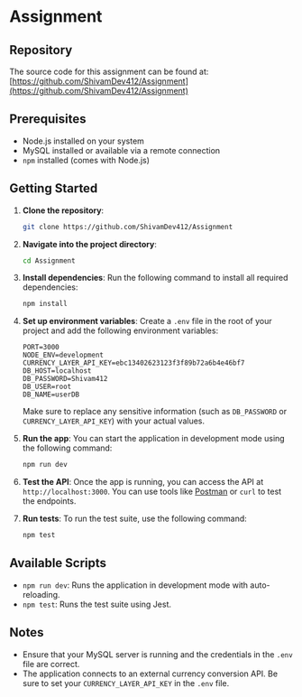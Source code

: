 # Assignment

## Repository

The source code for this assignment can be found at:
[https://github.com/ShivamDev412/Assignment](https://github.com/ShivamDev412/Assignment)

## Prerequisites

- Node.js installed on your system
- MySQL installed or available via a remote connection
- `npm` installed (comes with Node.js)

## Getting Started

1. **Clone the repository**:
    ```bash
    git clone https://github.com/ShivamDev412/Assignment
    ```

2. **Navigate into the project directory**:
    ```bash
    cd Assignment
    ```

3. **Install dependencies**:
    Run the following command to install all required dependencies:
    ```bash
    npm install
    ```

4. **Set up environment variables**:
    Create a `.env` file in the root of your project and add the following environment variables:

    ```env
    PORT=3000
    NODE_ENV=development
    CURRENCY_LAYER_API_KEY=ebc13402623123f3f89b72a6b4e46bf7
    DB_HOST=localhost
    DB_PASSWORD=Shivam412
    DB_USER=root
    DB_NAME=userDB
    ```

    Make sure to replace any sensitive information (such as `DB_PASSWORD` or `CURRENCY_LAYER_API_KEY`) with your actual values.

5. **Run the app**:
    You can start the application in development mode using the following command:
    ```bash
    npm run dev
    ```

6. **Test the API**:
    Once the app is running, you can access the API at `http://localhost:3000`. You can use tools like [Postman](https://www.postman.com/) or `curl` to test the endpoints.

7. **Run tests**:
    To run the test suite, use the following command:
    ```bash
    npm test
    ```

## Available Scripts

- `npm run dev`: Runs the application in development mode with auto-reloading.
- `npm test`: Runs the test suite using Jest.

## Notes

- Ensure that your MySQL server is running and the credentials in the `.env` file are correct.
- The application connects to an external currency conversion API. Be sure to set your `CURRENCY_LAYER_API_KEY` in the `.env` file.
